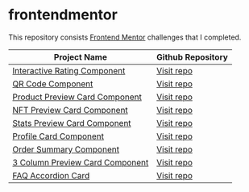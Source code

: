 # frontendmentor

This repository consists [Frontend Mentor](https:\www.frontendmentor.io) challenges that I completed.

| Project Name                                                                                                       | Github Repository                                                                                       |
| ------------------------------------------------------------------------------------------------------------------ | ------------------------------------------------------------------------------------------------------- |
| [Interactive Rating Component](https://purnimakumarr.github.io/frontendmentor/interactive-rating-component/)       | [Visit repo](https://github.com/purnimakumarr/frontendmentor/tree/main/interactive-rating-component)    |
| [QR Code Component](https://purnimakumarr.github.io/frontendmentor/qr-code-component/)                             | [Visit repo](https://github.com/purnimakumarr/frontendmentor/tree/main/qr-code-component)               |
| [Product Preview Card Component](https://purnimakumarr.github.io/frontendmentor/product-preview-card-component/)   | [Visit repo](https://github.com/purnimakumarr/frontendmentor/tree/main/product-preview-card-component)  |
| [NFT Preview Card Component](https://purnimakumarr.github.io/frontendmentor/nft-preview-card-component/)           | [Visit repo](https://github.com/purnimakumarr/frontendmentor/tree/main/nft-preview-card-component)      |
| [Stats Preview Card Component](https://purnimakumarr.github.io/frontendmentor/stats-preview-card-component/)       | [Visit repo](https://github.com/purnimakumarr/frontendmentor/tree/main/stats-preview-card-component)    |
| [Profile Card Component](https://purnimakumarr.github.io/frontendmentor/profile-card-component/)                   | [Visit repo](https://github.com/purnimakumarr/frontendmentor/tree/main/profile-card-component)          |
| [Order Summary Component](https://purnimakumarr.github.io/frontendmentor/order-summary-component/)                 | [Visit repo](https://github.com/purnimakumarr/frontendmentor/tree/main/order-summary-component)         |
| [3 Column Preview Card Component](https://purnimakumarr.github.io/frontendmentor/3-column-preview-card-component/) | [Visit repo](https://github.com/purnimakumarr/frontendmentor/tree/main/3-column-preview-card-component) |
| [FAQ Accordion Card](https://purnimakumarr.github.io/frontendmentor/faq-accordion-card/)                           | [Visit repo](https://github.com/purnimakumarr/frontendmentor/tree/main/faq-accordion-card)              |

